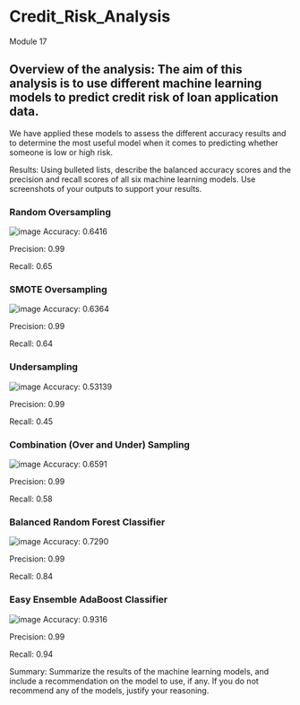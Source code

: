 # Credit_Risk_Analysis
Module 17


## Overview of the analysis: The aim of this analysis is to use different machine learning models to predict credit risk of loan application data. 
We have applied these models to assess the different accuracy results and to determine the most useful model when it comes to predicting whether someone is low 
or high risk.


Results: Using bulleted lists, describe the balanced accuracy scores and the precision and recall scores of all six machine learning models. Use screenshots of your outputs to support your results.

### Random Oversampling
![image](https://user-images.githubusercontent.com/99847046/183368379-65f3cf9e-1fe0-419f-b2e4-264a73bea3cc.png)
Accuracy: 0.6416 

Precision: 0.99

Recall: 0.65

### SMOTE Oversampling
![image](https://user-images.githubusercontent.com/99847046/183478053-f629a5c3-3ad9-4ec2-b4e7-56fd94939a30.png)
Accuracy: 0.6364 

Precision: 0.99 

Recall: 0.64

### Undersampling
![image](https://user-images.githubusercontent.com/99847046/183480422-75f47aff-69c0-493a-ac32-21f46cbe7d9e.png)
Accuracy: 0.53139 

Precision: 0.99  

Recall: 0.45

### Combination (Over and Under) Sampling
![image](https://user-images.githubusercontent.com/99847046/183481568-f4460041-f30f-46c7-b801-201f96a439d6.png)
Accuracy: 0.6591 

Precision: 0.99 

Recall: 0.58


### Balanced Random Forest Classifier
![image](https://user-images.githubusercontent.com/99847046/183483719-64f641b0-623f-4009-a115-118760d07308.png)
Accuracy: 0.7290 

Precision: 0.99 

Recall: 0.84

### Easy Ensemble AdaBoost Classifier
![image](https://user-images.githubusercontent.com/99847046/183484470-940d7816-4333-4f53-abf6-2ac69142c697.png)
Accuracy: 0.9316 

Precision: 0.99 

Recall: 0.94




Summary: Summarize the results of the machine learning models, and include a recommendation on the model to use, if any. If you do not recommend any of the models, justify your reasoning.
